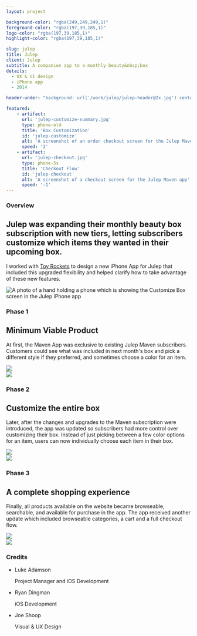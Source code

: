 ```yaml
---
layout: project

background-color: "rgba(249,249,249,1)"
foreground-color: "rgba(197,39,185,1)"
logo-color: "rgba(197,39,185,1)"
highlight-color: "rgba(197,39,185,1)"

slug: julep
title: Julep
client: Julep
subtitle: A companion app to a monthly beauty&nbsp;box
details:
  - UX & UI design
  - iPhone app
  - 2014

header-under: "background: url('/work/julep/julep-header@2x.jpg') center center no-repeat; background-size:cover;"

featured: 
    - artifact: 
      url: 'julep-customize-summary.jpg'
      type: phone-old
      title: 'Box Customization'
      id: 'julep-customize'
      alt: 'A screenshot of an order checkout screen for the Julep Maven app'
      speed: '2'
    - artifact: 
      url: 'julep-checkout.jpg'
      type: phone-5s
      title: 'Checkout Flow'
      id: 'julep-checkout'
      alt: 'A screenshot of a checkout screen for the Julep Maven app'
      speed: '-1'
---
```

<div class="container project-container">

<div class="project-row grid">
    <div class="project-row-subtitle"><h3>Overview</h3></div>
    <div class="project-row-headline">
      <h2>Julep was expanding their monthly beauty box subscription with new tiers, letting subscribers customize which items they wanted in their upcoming&nbsp;box.</h2>
    </div>
</div>


<div class="project-row grid">
    <div class="project-row-copy">
    <p>I worked with <a href="http://toyrockets.com/">Toy Rockets</a> to design a new iPhone App for Julep that included this upgraded flexibility and helped clarify how to take advantage of these new features.</p>
    </div>
</div>

<div class="full-width mb-6">
    <img src="/work/{{page.slug}}/julep-fullscreen.jpg" alt="A photo of a hand holding a phone which is showing the Customize Box screen in the Julep iPhone app" />
</div>


<div class="project-row grid">
    <div class="project-row-subtitle"><h3>Phase 1</h3></div>
    <div class="project-row-copy">
        <h2>Minimum Viable Product</h2>
        <p>At first, the Maven App was exclusive to existing Julep Maven subscribers. Customers could see what was included in next month's box and pick a different style if they preferred, and sometimes choose a color for an item.</p>
    </div>
</div>

<div class="full-width mb-6">
    <img src="/work/{{page.slug}}/julep-01@2x.jpg" />
</div>

<div class="full-width">
    <img src="/work/{{page.slug}}/julep-02@2x.jpg" />
</div>

<div class="project-row grid">
    <div class="project-row-subtitle"><h3>Phase 2</h3></div>
    <div class="project-row-copy">
        <h2>Customize the entire box</h2>
        <p>Later, after the changes and upgrades to the Maven subscription were introduced, the app was updated so subscribers had more control over customizing their box. Instead of just picking between a few color options for an item, users can now individually choose each item in their box.</p>
    </div>
</div>

<div class="full-width mb-6">
    <img src="/work/{{page.slug}}/julep-03@2x.jpg" />
</div>

<div class="full-width">
    <img src="/work/{{page.slug}}/julep-04@2x.jpg" />
</div>

<div class="project-row grid">
    <div class="project-row-subtitle"><h3>Phase 3</h3></div>
    <div class="project-row-copy">
        <h2>A complete shopping experience</h2>
        <p>Finally, all products available on the website became browseable, searchable, and available for purchase in the app. The app received another update which included browseable categories, a cart and a full checkout flow.</p>
    </div>
</div>

<div class="full-width mb-6">
    <img src="/work/{{page.slug}}/julep-05@2x.jpg" />
</div>

<div class="full-width">
    <img src="/work/{{page.slug}}/julep-06@2x.jpg" />
</div>

<div class="project-row grid">
    <div class="project-row-subtitle"><h3>Credits</h3></div>
    <div class="project-row-credits">
        <ul class="credits">
            <li class="credit">
                <p class="name">Luke Adamson</p>
                <p class="role">Project Manager and iOS Development</p>
            </li>
            <li class="credit">
                <p class="name">Ryan Dingman</p>
                <p class="role">iOS Development</p>
            </li>
            <li class="credit">
                <p class="name">Joe Shoop</p>
                <p class="role">Visual & UX Design</p>
            </li>
        </ul>
    </div>
</div>

</div>